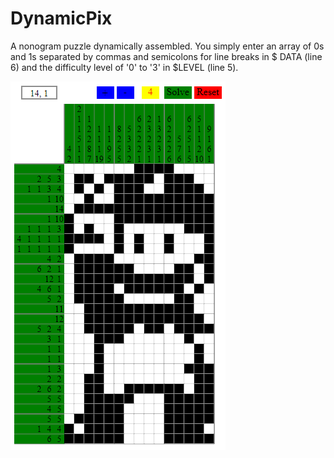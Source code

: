 # DynamicPix
A nonogram puzzle dynamically assembled. You simply enter an array of 0s and 1s separated by commas and semicolons for line breaks in $ DATA (line 6) and the difficulty level of '0' to '3' in $LEVEL (line 5).

![alt text](https://github.com/kazluBR/DynamicPix/blob/main/sample.png)
